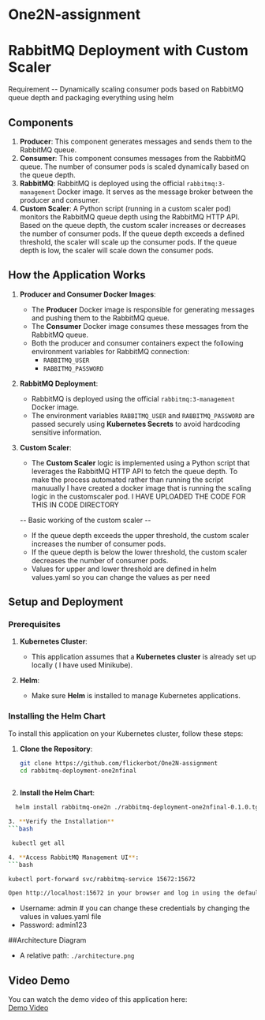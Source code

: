 # One2N-assignment


# RabbitMQ Deployment with Custom Scaler
 Requirement -- Dynamically scaling consumer pods based on RabbitMQ queue depth and packaging everything using helm 

## Components

1. **Producer**: This component generates messages and sends them to the RabbitMQ queue.
2. **Consumer**: This component consumes messages from the RabbitMQ queue. The number of consumer pods is scaled dynamically based on the queue depth.
3. **RabbitMQ**: RabbitMQ is deployed using the official `rabbitmq:3-management` Docker image. It serves as the message broker between the producer and consumer.
4. **Custom Scaler**: A Python script (running in a custom scaler pod) monitors the RabbitMQ queue depth using the RabbitMQ HTTP API. Based on the queue depth, the custom scaler increases or decreases the number of consumer pods. If the queue depth exceeds a defined threshold, the scaler will scale up the consumer pods. If the queue depth is low, the scaler will scale down the consumer pods.

## How the Application Works

1. **Producer and Consumer Docker Images**:
   - The **Producer** Docker image is responsible for generating messages and pushing them to the RabbitMQ queue.
   - The **Consumer** Docker image consumes these messages from the RabbitMQ queue.
   - Both the producer and consumer containers expect the following environment variables for RabbitMQ connection:
     - `RABBITMQ_USER`
     - `RABBITMQ_PASSWORD`
   
2. **RabbitMQ Deployment**:
   - RabbitMQ is deployed using the official `rabbitmq:3-management` Docker image.
   - The environment variables `RABBITMQ_USER` and `RABBITMQ_PASSWORD` are passed securely using **Kubernetes Secrets** to avoid hardcoding sensitive information.

3. **Custom Scaler**:
   - The **Custom Scaler** logic is implemented using a Python script that leverages the RabbitMQ HTTP API to fetch the queue depth.
     To make the process automated rather than running the script manuually I have created a docker image that is running the scaling logic in the customscaler pod. 
     I HAVE UPLOADED THE CODE FOR THIS IN CODE DIRECTORY 

    -- Basic working of the custom scaler --  
   - If the queue depth exceeds the upper threshold, the custom scaler increases the number of consumer pods.
   - If the queue depth is below the lower threshold, the custom scaler decreases the number of consumer pods.
   - Values for upper and lower threshold are defined in helm values.yaml so you can change the values as per need 
   

## Setup and Deployment

### Prerequisites

1. **Kubernetes Cluster**:
   - This application assumes that a **Kubernetes cluster** is already set up locally ( I have used Minikube).
   
2. **Helm**:
   - Make sure **Helm** is installed to manage Kubernetes applications.

### Installing the Helm Chart

To install this application on your Kubernetes cluster, follow these steps:

1. **Clone the Repository**:
   ```bash
   git clone https://github.com/flickerbot/One2N-assignment
   cd rabbitmq-deployment-one2nfinal
  
2. **Install the Helm Chart**: 
  ```bash
    helm install rabbitmq-one2n ./rabbitmq-deployment-one2nfinal-0.1.0.tgz

3. **Verify the Installation**
 ```bash
  
   kubectl get all

4. **Access RabbitMQ Management UI**:
 ```bash
  
 kubectl port-forward svc/rabbitmq-service 15672:15672

Open http://localhost:15672 in your browser and log in using the default credentials:
```

- Username: admin                                       # you can change these credentials by changing the values in values.yaml file 
- Password: admin123                                    


##Architecture Diagram 

  - A relative path: `./architecture.png`




## Video Demo

You can watch the demo video of this application here:  
[Demo Video](https://drive.google.com/file/d/1kN18ReDJrBLfo_vV1zuPeiL0OQxCSOsd/view?usp=drive_link)

















